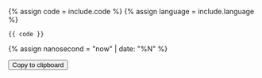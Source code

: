 {% assign code = include.code %}
{% assign language = include.language %}

``` {{ language }}
{{ code }}
```
{% assign nanosecond = "now" | date: "%N" %}
<textarea id="code{{ nanosecond }}" style="display:none;">{{ code | xml_escape }}</textarea>
<button id="copybutton{{ nanosecond }}" data-clipboard-target="#code{{ nanosecond }}">
  Copy to clipboard
</button>

<script src="https://cdn.jsdelivr.net/npm/clipboard@1/dist/clipboard.min.js"></script>

<script>
var copybutton = document.getElementById('copybutton{{ nanosecond }}')
var clipboard{{ nanosecond }} = new Clipboard(copybutton);

clipboard{{ nanosecond }}.on('success', function(e) {
    console.log(e);
    return e.text
});
clipboard{{ nanosecond }}.on('error', function(e) {
    console.log(e);
});
</script>
